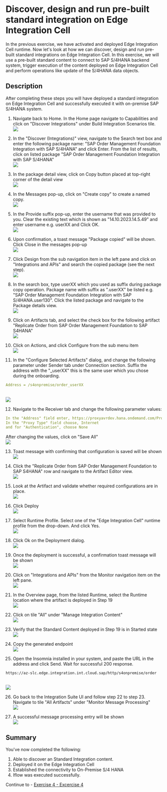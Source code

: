 # Discover, design and run pre-built standard integration on Edge Integration Cell

In the previous exercise, we have activated and deployed Edge Integration Cell runtime. Now let's look at how we can discover, design and run pre-built standard integrations on Edge Integration Cell. In this exercise, we will use a pre-built standard content to connect to SAP S/4HANA backend system, trigger execution of the content deployed on Edge Integration Cell and perform operations like update of the S/4HANA data objects.

##  Description

After completing these steps you will have deployed a standard integration on Edge Integration Cell and successfully executed it with on-premise SAP S/4HANA system.

1. Navigate back to Home. In the Home page navigate to Capabilities and click on "Discover Integrations" under Build Integration Scenarios tile.
<br>![](/exercises/ex3/images/image.png)

2.  In the "Discover (Integrations)" view, navigate to the Search text box and enter the following package name: "SAP Order Management Foundation Integration with SAP S/4HANA" and click Enter. From the list of results, click on listed package "SAP Order Management Foundation Integration with SAP S/4HANA" 
<br>![](/exercises/ex3/images/package%20search.png)

3.  In the package detail view, click on Copy button placed at top-right corner of the detail view
<br>![](/exercises/ex3/images/4.png)

4.  In the Messages pop-up, click on "Create copy" to create a named copy.
<br>![](/exercises/ex3/images/5.png)

5.  In the Provide suffix pop-up, enter the username that was provided to you. Clear the existing text which is shown as "14.10.2023.14.5.49" and enter username e.g. userXX and Click OK.
<br>![](/exercises/ex3/images/6.png)

6.  Upon confirmation, a toast message "Package copied" will be shown. Click Close in the messages pop-up 
<br>![](/exercises/ex3/images/7.png)

7.  Click Design from the sub navigation item in the left pane and click on "Integrations and APIs" and search the copied package (see the next step).
<br>![](/exercises/ex3/images/8.png)

8.  In the search box, type userXX which you used as suffix during package copy operation. Package name with suffix as ".userXX" be listed e.g. "SAP Order Management Foundation Integration with SAP S/4HANA.user130". 
Click the listed package and navigate to the Package details view.
<br>![](/exercises/ex3/images/9.png)

9.  Click on Artifacts tab, and select the check box for the following artifact "Replicate Order from SAP Order Management Foundation to SAP S4HANA"
<br>![](/exercises/ex3/images/10.png)

10.  Click on Actions, and click Configure from the sub menu item
<br>![](/exercises/ex3/images/11.png)

11.  In the "Configure Selected Artifacts" dialog, and change the following parameter under Sender tab under Connection section. Suffix the address with the "_userXX" this is the same user which you chose during the onboarding.
```yaml
Address = /s4onpremise/order_userXX
```
<br>![](/exercises/ex3/images/changesenderaddress.png)

12.  Navigate to the Receiver tab and change the following parameter values:
```yaml
In the "Address" field enter, https://proxyavrdev.hana.ondemand.com/Proxy/jenkslave55.cpi.c.eu-de-1.cloud.sap/9912/sap/bc/srt/scs_ext/sap/salesorderbulkrequest_in
In the "Proxy Type" field choose, Internet
and for "Authentication", choose None
```
After changing the values, click on "Save All"
<br>![](/exercises/ex3/images/configureiflow.png)

13.  Toast message with confirming that configuration is saved will be shown
<br>![](/exercises/ex3/images/configuresaved.png)

14.	Click the "Replicate Order from SAP Order Management Foundation to SAP S4HANA" row and navigate to the Artifact Editor view.
<br>![](/exercises/ex3/images/15.png)

15.	Look at the Artifact and validate whether required configurations are in place.
<br>![](/exercises/ex3/images/16.png)

16.	Click Deploy
<br>![](/exercises/ex3/images/deployclick.png)

17.	Select Runtime Profile. Select one of the "Edge Integration Cell" runtime profile from the drop-down. And click Yes.
<br>![](/exercises/ex3/images/deploy.png)

18.	Click Ok on the Deployment dialog. 
<br>![](/exercises/ex3/images/21.png)

19.	Once the deployment is successful, a confirmation toast message will be shown
<br>![](/exercises/ex3/images/deployedsuccess.png)

20.	Click on "Integrations and APIs" from the Monitor navigation item on the left pane. 
<br>![](/exercises/ex3/images/navigatetomonitorview.png)

21.	In the Overview page, from the listed Runtime, select the Runtime location where the artifact is deployed in Step 19
<br>![](/exercises/ex3/images/24.png)

22.	Click on tile "All" under "Manage Integration Content"
<br>![](/exercises/ex3/images/25.png)

23.	Verify that the Standard Content deployed in Step 19 is in Started state
<br>![](/exercises/ex3/images/26.png)

24.	Copy the generated endpoint
<br>![](/exercises/ex3/images/27.png)

25.	Open the Insomnia installed in your system, and paste the URL in the address and click Send. Wait for successful 200 response.
```url
https://az-slc.edge.integration.int.cloud.sap/http/s4onpremise/order
```
<br>![](/exercises/ex3/images/28.png)

26.	Go back to the Integration Suite UI and follow step 22 to step 23. 
Navigate to tile "All Artifacts" under "Monitor Message Processing"
<br>![](/exercises/ex3/images/29.png)

27.	A successful message processing entry will be shown
<br>![](/exercises/ex3/images/30.png)

## Summary

You've now completed the following:
1.  Able to discover an Standard Integration content.
2.  Deployed it on the Edge Integration Cell
3.  Established the connectivity to On-Premise S/4 HANA
4.  Iflow was executed successfully.

Continue to - [Exercise 4 - Excercise 4 ](../ex4/README.md)

